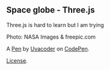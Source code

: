 Space globe - Three.js
----------------------
Three.js is hard to learn but I am trying

Photo: NASA Images & freepic.com

A [Pen](https://codepen.io/uvacoder/pen/wvdZNoG) by [Uvacoder](https://codepen.io/uvacoder) on [CodePen](https://codepen.io).

[License](https://codepen.io/uvacoder/pen/wvdZNoG/license).